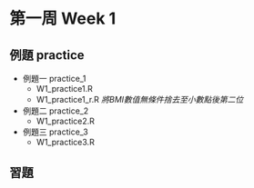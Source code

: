 # 第一周 Week 1
## 例題 practice
- 例題一 practice_1
    - W1_practice1.R
    - W1_practice1_r.R *將BMI數值無條件捨去至小數點後第二位*
- 例題二 practice_2
    - W1_practice2.R
- 例題三 practice_3
    - W1_practice3.R
    
## 習題
